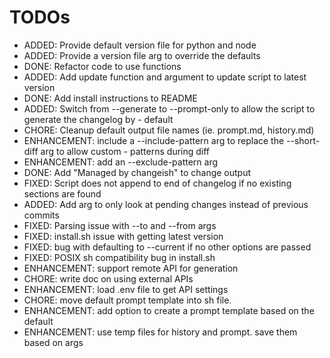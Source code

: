# TODOs

- ADDED: Provide default version file for python and node
- ADDED: Provide a version file arg to override the defaults
- DONE: Refactor code to use functions
- ADDED: Add update function and argument to update script to latest version
- DONE: Add install instructions to README
- ADDED: Switch from --generate to --prompt-only to allow the script to generate the changelog by - default
- CHORE: Cleanup default output file names (ie. prompt.md, history.md)
- ENHANCEMENT: include a --include-pattern arg to replace the --short-diff arg to allow custom - patterns during diff
- ENHANCEMENT: add an --exclude-pattern arg
- DONE: Add "Managed by changeish" to change output
- FIXED: Script does not append to end of changelog if no existing sections are found
- ADDED: Add arg to only look at pending changes instead of previous commits
- FIXED: Parsing issue with --to and --from args
- FIXED: install.sh issue with getting latest version
- FIXED: bug with defaulting to --current if no other options are passed
- FIXED: POSIX sh compatibility bug in install.sh
- ENHANCEMENT: support remote API for generation
- CHORE: write doc on using external APIs
- ENHANCEMENT: load .env file to get API settings
- CHORE: move default prompt template into sh file.
- ENHANCEMENT: add option to create a prompt template based on the default
- ENHANCEMENT: use temp files for history and prompt. save them based on args
